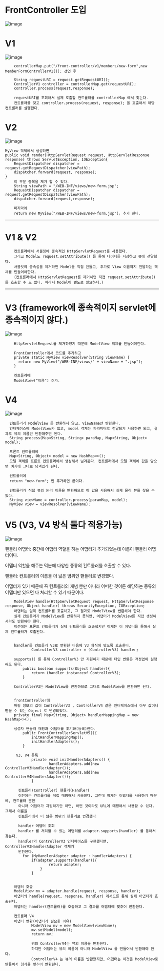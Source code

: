 # FrontController 도입
![image](https://github.com/LAB-2023/LAB_study/assets/129240433/c4ee643f-c5c3-422e-8f64-b03e3efb6a88)


# V1
![image](https://github.com/LAB-2023/LAB_study/assets/129240433/cebefcb6-f0d9-4cc6-8803-cc4d48919850)

        controllerMap.put("/front-controller/v1/members/new-form",new MemberFormControllerV1()); 선언 후
        
        String requestURI = request.getRequestURI();
        ControllerV1 controller = controllerMap.get(requestURI);
        controller.process(request,response);

        requestURI를 조회해서 실제 호출할 컨트롤러를 controllerMap 에서 찾는다.
        컨트롤러를 찾고 controller.process(request, response); 을 호출해서 해당 컨트롤러를 실행한다.

# V2
![image](https://github.com/LAB-2023/LAB_study/assets/129240433/7a6b1349-4d65-4d1a-914f-d8ca54021b6f)

    MyView 객체에서 생성하면
    public void render(HttpServletRequest request, HttpServletResponse response) throws ServletException, IOException{
        RequestDispatcher dispatcher = request.getRequestDispatcher(viewPath);
        dispatcher.forward(request, response);
    }
        이 부분 중복을 제거 할 수 있다.
        String viewPath = "/WEB-INF/views/new-form.jsp";
        RequestDispatcher dispatcher = request.getRequestDispatcher(viewPath);
        dispatcher.forward(request,response);

        마지막에 
        return new MyView("/WEB-INF/views/new-form.jsp"); 추가 한다.
---
# V1 & V2
        컨트롤러에서 서블릿에 종속적인 HttpServletRequest를 사용했다.
        그리고 Model도 request.setAttribute() 를 통해 데이터를 저장하고 뷰에 전달했다.
        서블릿의 종속성을 제거하면 Model을 직접 만들고, 추가로 View 이름까지 전달하는 객체를 만들어야한다.
        (컨트롤러에서 HttpServletRequest를 제거하면 직접 request.setAttribute() 를 호출할 수 도 없다. 따라서 Model이 별도로 필요하다.)
---
# V3 (framework에 종속적이지 servlet에 종속적이지 않다.)
![image](https://github.com/LAB-2023/LAB_study/assets/129240433/1a27878f-22f7-475f-89c2-00e389068344)

        HttpServletRequest를 제거하였기 때문에 ModelView 객체를 만들어야한다.

        FrontController에서 코드를 추가하고
        private static MyView viewResolver(String viewName) {
          return new MyView("/WEB-INF/views/" + viewName + ".jsp");
        }

        컨트롤러에
        ModelView("이름") 추가.

# V4
![image](https://github.com/LAB-2023/LAB_study/assets/129240433/a357a657-1504-4a12-af70-3117a35c1bf8)

      컨트롤러가 ModelView 를 반환하지 않고, ViewName만 반환한다.
      인터페이스에 ModelView가 없고, model 객체는 파라미터로 전달되기 사용하면 되고, 결과로 뷰의 이름만 반환해주면 된다.
      String process(Map<String, String> paraMap, Map<String, Object> model);

      프론트 컨트롤러에
      Map<String, Object> model = new HashMap<>();
      모델 객체를 프론트 컨트롤러에서 생성해서 넘겨준다. 컨트롤러에서 모델 객체에 값을 담으면 여기에 그대로 담겨있게 된다.
      
      컨트롤러에
      return "new-form"; 만 추가하면 끝이다.

      컨트롤러가 직접 뷰의 논리 이름을 반환하므로 이 값을 사용해서 실제 물리 뷰를 찾을 수 있다.
      String viewName = controller.process(paramMap, model);
      MyView view = viewResolver(viewName);

      

# V5 (V3, V4 방식 둘다 적용가능)
![image](https://github.com/LAB-2023/LAB_study/assets/129240433/5b73cfb5-4ec7-4f9f-a60e-f1fc154eb7fa)

핸들러 어댑터: 중간에 어댑터 역할을 하는 어댑터가 추가되었는데 이름이 핸들러 어댑터이다.

어댑터 역할을 해주는 덕분에 다양한 종류의 컨트롤러를 호출할 수 있다.

핸들러: 컨트롤러의 이름을 더 넓은 범위인 핸들러로 변경했다. 

어댑터가 있기 때문에 꼭 컨트롤러의 개념 뿐만 아니라 어떠한 것이든 해당하는 종류의 어댑터만 있으면 다 처리할 수 있기 때문이다.

        ModelView handle(HttpServletRequest request, HttpServletResponse response, Object handler) throws SecurityException, IOException;
        어댑터는 실제 컨트롤러를 호출하고, 그 결과로 ModelView를 반환해야 한다.
        실제 컨트롤러가 ModelView를 반환하지 못하면, 어댑터가 ModelView를 직접 생성해서라도 반환해야 한다.
        이전에는 프론트 컨트롤러가 실제 컨트롤러를 호출했지만 이제는 이 어댑터를 통해서 실제 컨트롤러가 호출된다.


        handler를 컨트롤러 V3로 변환한 다음에 V3 형식에 맞도록 호출한다.
                ControllerV3 controller = (ControllerV3) handler;
        
        supports() 를 통해 ControllerV3 만 지원하기 때문에 타입 변환은 걱정없이 실행해도 된다.
            public boolean supports(Object handler){
                return (handler instanceof ControllerV3);
            }
        
        ControllerV3는 ModelView를 반환하므로 그대로 ModelView를 반환하면 된다.


        frontController에
        매핑 정보의 값이 ControllerV3 , ControllerV4 같은 인터페이스에서 아무 값이나 받을 수 있는 Object 로 변경되었다.
        private final Map<String, Object> handlerMappingMap = new HashMap<>();
            
        생성자 핸들러 매핑과 어댑터를 초기화(등록)한다.
            public FrontControllerServletV5(){
                initHandlerMappingMap();
                initHandlerAdapters();
            }

         V3, V4 등록
                private void initHandlerAdapters() {
                        handlerAdapters.add(new ControllerV3HandlerAdapter());
                        handlerAdapters.add(new ControllerV4HandlerAdapter());
                }

          컨트롤러(Controller) 핸들러(Handler)
          이전에는 컨트롤러를 직접 매핑해서 사용했다. 그런데 이제는 어댑터를 사용하기 때문에, 컨트롤러 뿐만
          아니라 어댑터가 지원하기만 하면, 어떤 것이라도 URL에 매핑해서 사용할 수 있다. 그래서 이름을
          컨트롤러에서 더 넒은 범위의 핸들러로 변경했다

          handler 어탭터 조회
          handler 를 처리할 수 있는 어댑터를 adapter.supports(handler) 를 통해서 찾는다.
          handler가 ControllerV3 인터페이스를 구현했다면, ControllerV3HandlerAdapter 객체가
          반환된다.
            for (MyHandlerAdapter adapter : handlerAdapters) {
                if(adapter.supports(handler)){
                        return adapter;
                    }
                }


        어댑터 호출
        ModelView mv = adapter.handle(request, response, handler);
        어댑터의 handle(request, response, handler) 메서드를 통해 실제 어댑터가 호출된다.
        어댑터는 handler(컨트롤러)를 호출하고 그 결과를 어댑터에 맞추어 반환한다.

        컨트롤러 V4
        어댑터 변환(어댑터가 필요한 이유)
                ModelView mv = new ModelView(viewName);
                mv.setModel(model);
                return mv;
                
                위의 ControllerV4는 뷰의 이름을 반환한다. 
                하지만 어댑터는 뷰의 이름이 아니라 ModelView 를 만들어서 반환해야 한다.
                ControllerV4 는 뷰의 이름을 반환했지만, 어댑터는 이것을 ModelView로 만들어서 형식을 맞추어 반환한다.
        
